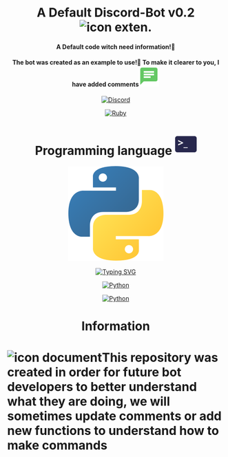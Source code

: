 <h1 align="center">A Default Discord-Bot v0.2 <image src='https://github.com/DeMorMr/Default-Discord-Bot/blob/main/.github/assets/icon_ext.svg' alt='icon exten.'> </h1>
<h4 align="center">A Default code witch need information!🤗</h4>
<h4 align="center"> The bot was created as an example to use!💖 To make it clearer to you, I have added comments<img src='https://github.com/DeMorMr/Default-Discord-Bot/blob/main/.github/assets/icon_chat.svg' alt='icon chat'> </h4>
<div align="center">

<a href='https://discord.gg/WMem8uqwZV'>![Discord](https://img.shields.io/badge/Discord_Server-3670A0.svg?style=for-the-badge&logo=discord&logoColor=white)</a>

<a href='https://www.donationalerts.com/r/lisichka1236'>![Ruby](https://img.shields.io/badge/Support_Donat_Alerts-%23CC342D.svg?style=for-the-badge&logo=ruby&logoColor=white)</a>
</div>

<h1 align="center">Programming language <img src='https://github.com/DeMorMr/Default-Discord-Bot/blob/main/.github/assets/icon_console.svg' alt='icon console' width="50"> </h1>

<div align="center">
<img src="https://github.com/DeMorMr/Default-Discord-Bot/blob/main/.github/assets/icon_py.svg" alt="icon python">
  
[![Typing SVG](https://readme-typing-svg.herokuapp.com?color=%2336BCF7&lines=Bot+was+created+in+Python+using+d.py)](https://git.io/typing-svg)

</div>
<div align="center">
  
<a href='https://www.python.org/ftp/python/3.6.0/python-3.6.0-amd64-webinstall.exe'>![Python](https://img.shields.io/badge/python_download_3.6-3670A0?style=for-the-badge&logo=python&logoColor=ffdd54)</a>

<a href='[https://www.python.org/ftp/python/3.6.0/python-3.6.0-amd64-webinstall.exe](https://discordpy.readthedocs.io/en/stable/index.html)'>![Python](https://img.shields.io/badge/Documentation_Discord.py-3670A0?style=for-the-badge&logo=python&logoColor=ffdd54)</a>

</div>


<h1 align="center">Information</h1>
<h1 aligin='top'><image src="https://github.com/DeMorMr/Default-Discord-Bot/blob/main/.github/assets/icon_document.svg" alt="icon document" width="50">This repository was created in order for future bot developers to better understand what they are doing, we will sometimes update comments or add new functions to understand how to make commands</h1>


